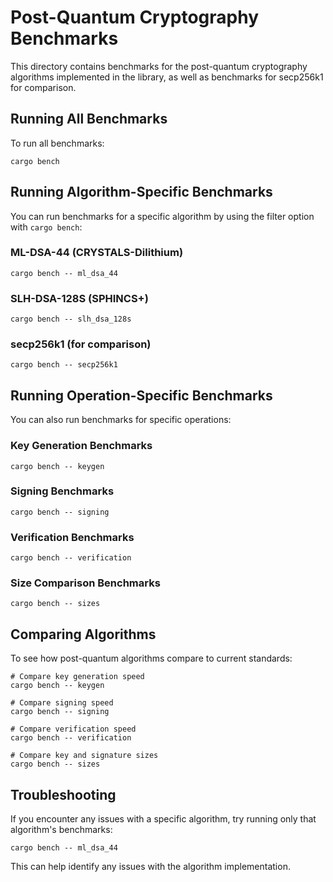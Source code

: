 # Post-Quantum Cryptography Benchmarks

This directory contains benchmarks for the post-quantum cryptography algorithms implemented in the library, as well as benchmarks for secp256k1 for comparison.

## Running All Benchmarks

To run all benchmarks:

```
cargo bench
```

## Running Algorithm-Specific Benchmarks

You can run benchmarks for a specific algorithm by using the filter option with `cargo bench`:

### ML-DSA-44 (CRYSTALS-Dilithium)

```
cargo bench -- ml_dsa_44
```

### SLH-DSA-128S (SPHINCS+)

```
cargo bench -- slh_dsa_128s
```

### secp256k1 (for comparison)

```
cargo bench -- secp256k1
```

## Running Operation-Specific Benchmarks

You can also run benchmarks for specific operations:

### Key Generation Benchmarks

```
cargo bench -- keygen
```

### Signing Benchmarks

```
cargo bench -- signing
```

### Verification Benchmarks

```
cargo bench -- verification
```

### Size Comparison Benchmarks

```
cargo bench -- sizes
```

## Comparing Algorithms

To see how post-quantum algorithms compare to current standards:

```
# Compare key generation speed
cargo bench -- keygen

# Compare signing speed
cargo bench -- signing

# Compare verification speed
cargo bench -- verification

# Compare key and signature sizes
cargo bench -- sizes
```

## Troubleshooting

If you encounter any issues with a specific algorithm, try running only that algorithm's benchmarks:

```
cargo bench -- ml_dsa_44
```

This can help identify any issues with the algorithm implementation.
